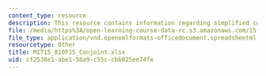 ```yaml
---
content_type: resource
description: This resource contains information regarding simplified conjoint analysis.
file: /media/https%3A/open-learning-course-data-rc.s3.amazonaws.com/15-810-marketing-management-analytics-frameworks-and-applications-fall-2015/cf2538e1abe156a9c55ccbb025ee74fe_MIT15_810F15_Conjoint.xlsx
file_type: application/vnd.openxmlformats-officedocument.spreadsheetml.sheet
resourcetype: Other
title: MIT15_810F15_Conjoint.xlsx
uid: cf2538e1-abe1-56a9-c55c-cbb025ee74fe
---
```

